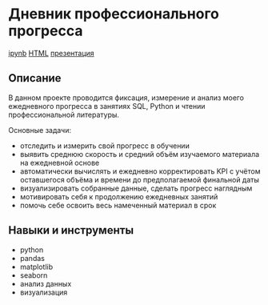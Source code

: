 # Дневник профессионального прогресса 
[ipynb](https://github.com/Malakhova-Natalya/Personal_project/blob/main/progress_diary/my_daily_progress.ipynb "ipynb") [HTML](https://github.com/Malakhova-Natalya/Personal_project/blob/main/progress_diary/my_daily_progress.html "HTML") [презентация](https://github.com/Malakhova-Natalya/Personal_project/blob/main/progress_diary/Презентация%20progress_diary_project.pdf"презентация")

## Описание	
В данном проекте проводится фиксация, измерение и анализ моего ежедневного прогресса в занятиях SQL, Python и чтении профессиональной литературы.

Основные задачи:

- отследить и измерить свой прогресс в обучении
- выявить среднюю скорость и средний объём изучаемого материала на ежедневной основе
- автоматически вычислять и ежедневно корректировать KPI с учётом оставшегося объёма и времени до предполагаемой финальной даты
- визуализировать собранные данные, сделать прогресс наглядным
- мотивировать себя к продолжению ежедневных занятий 
- помочь себе освоить весь намеченный материал в срок

## Навыки и инструменты
- python 
- pandas 
- matplotlib
- seaborn
- анализ данных
- визуализация
